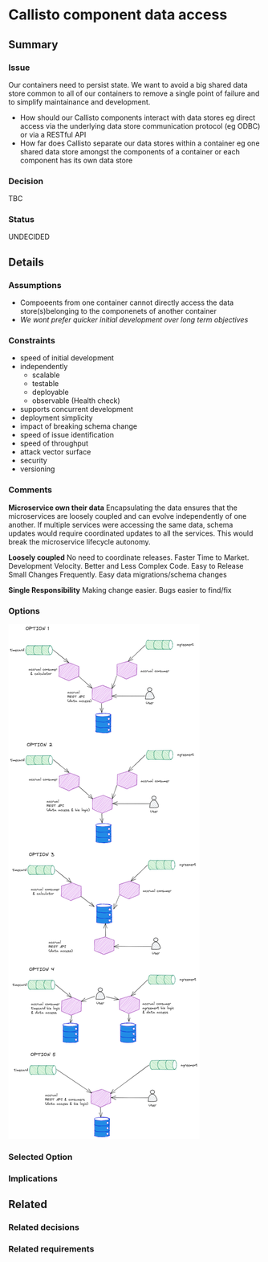 # Callisto component data access

## Summary

### Issue
Our containers need to persist state. We want to avoid a big shared data store common to all of our containers to remove a single point of failure and to simplify maintainance and development.

- How should our Callisto components interact with data stores eg direct access via the underlying data store communication protocol (eg ODBC) or via a RESTful API
- How far does Callisto separate our data stores within a container eg one shared data store amongst the components of a container or each component has its own data store

### Decision
TBC

### Status
UNDECIDED

## Details

### Assumptions
- Compoeents from one container cannot directly access the data store(s)belonging to the componenets of another container
- *We wont prefer quicker initial development over long term objectives*

### Constraints

- speed of initial development
- independently 
  - scalable
  - testable
  - deployable
  - observable (Health check)
- supports concurrent development
- deployment simplicity
- impact of breaking schema change
- speed of issue identification
- speed of throughput
- attack vector surface
- security
- versioning

### Comments
**Microservice own their data**
Encapsulating the data ensures that the microservices are loosely coupled and can evolve independently of one another. If multiple services were accessing the same data, schema updates would require coordinated updates to all the services. This would break the microservice lifecycle autonomy.

**Loosely coupled**
No need to coordinate releases. Faster Time to Market. Development Velocity. Better and Less Complex Code. Easy to Release Small Changes Frequently.
Easy data migrations/schema changes

**Single Responsibility**
Making change easier. Bugs easier to find/fix

### Options
![component-data-access-decision.png](../images/component-data-access-decision.png)

### Selected Option

### Implications

## Related

### Related decisions

### Related requirements

